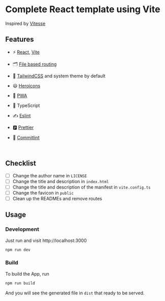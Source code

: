 # Complete React template using Vite

Inspired by [Vitesse](https://github.com/antfu/vitesse)

## Features

-   ⚡️ [React](https://reactjs.org), [Vite](https://vitejs.dev/)

-   🗂 [File based routing](./src/pages)

-   🎨 [TailwindCSS](https://tailwindcss.com/) and system theme by default

-   😃 [Heroicons](https://heroicons.com/)

-   📲 [PWA](https://github.com/antfu/vite-plugin-pwa)

-   🦾 TypeScript

-   ✍️ [Eslint](https://eslint.org/)

-   🅿️ [Prettier](https://prettier.io/)

-   💬 [Commitlint](https://commitlint.js.org/)

<br>

## Checklist

-   [ ] Change the author name in `LICENSE`
-   [ ] Change the title and description in `index.html`
-   [ ] Change the title and description of the manifest in `vite.config.ts`
-   [ ] Change the favicon in `public`
-   [ ] Clean up the READMEs and remove routes

## Usage

### Development

Just run and visit http://localhost:3000

```bash
npm run dev
```

### Build

To build the App, run

```bash
npm run build
```

And you will see the generated file in `dist` that ready to be served.
